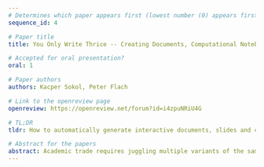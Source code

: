 ```yaml
---
# Determines which paper appears first (lowest number (0) appears first)
sequence_id: 4

# Paper title
title: You Only Write Thrice -- Creating Documents, Computational Notebooks and Presentations From a Single Source

# Accepted for oral presentation?
oral: 1

# Paper authors
authors: Kacper Sokol, Peter Flach

# Link to the openreview page
openreview: https://openreview.net/forum?id=i4zpuNRiU4G

# TL;DR
tldr: How to automatically generate interactive documents, slides and computational notebooks from a single markdown source.

# Abstract for the papers
abstract: Academic trade requires juggling multiple variants of the same content published in different formats -- manuscripts, presentations, posters and computational notebooks. The need to track versions to accommodate for the write--review--rebut--revise life-cycle adds another layer of complexity. We propose to significantly reduce this burden by maintaining a single source document in a version-controlled environment (such as git), adding functionality to generate a collection of output formats popular in academia. To this end, we utilise various open-source tools from the Jupyter scientific computing ecosystem and operationalise selected software engineering concepts. We offer a proof-of-concept workflow that composes Jupyter Book (an online document), Jupyter Notebook (a computational narrative) and reveal.js slides from a single markdown source file. Hosted on GitHub, our approach supports change tracking and versioning, as well as a transparent review process based on the underlying code issue management infrastructure.
---
```

